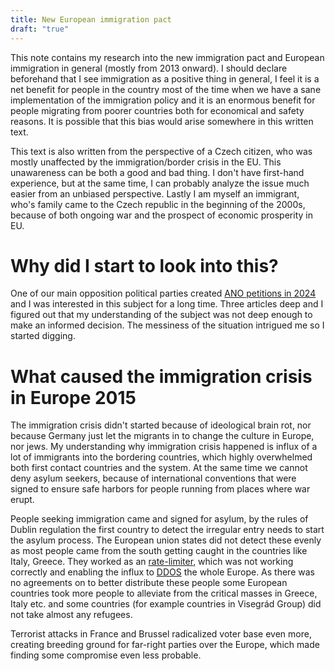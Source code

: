 ```yaml
---
title: New European immigration pact
draft: "true"
---
```

This note contains my research into the new immigration pact and European immigration in general (mostly from 2013 onward). I should declare beforehand that I see immigration as a positive thing in general, I feel it is a net benefit for people in the country most of the time when we have a sane implementation of the immigration policy and it is an enormous benefit for people migrating from poorer countries both for economical and safety reasons. It is possible that this bias would arise somewhere in this written text.

This text is also written from the perspective of a Czech citizen, who was mostly unaffected by the immigration/border crisis in the EU. This unawareness can be both a good and bad thing. I don't have first-hand experience, but at the same time, I can probably analyze the issue much easier from an unbiased perspective. Lastly I am myself an immigrant, who's family came to the Czech republic in the beginning of the 2000s, because of both ongoing war and the prospect of economic prosperity in EU.

# Why did I start to look into this?
One of our main opposition political parties created [ANO petitions in 2024](ano-petitions-in-2024.md) and I was interested in this subject for a long time. Three articles deep and I figured out that my understanding of the subject was not deep enough to make an informed decision. The messiness of the situation intrigued me so I started digging.

# What caused the immigration crisis in Europe 2015
The immigration crisis didn't started because of ideological brain rot, nor because Germany just let the migrants in to change the culture in Europe, nor jews. My understanding why immigration crisis happened is influx of a lot of immigrants into the bordering countries, which highly overwhelmed both first contact countries and the system. At the same time we cannot deny asylum seekers, because of international conventions that were signed to ensure safe harbors for people running from places where war erupt.

People seeking immigration came and signed for asylum, by the rules of Dublin regulation the first country to detect the irregular entry needs to start the asylum process. The European union states did not detect these evenly as most people came from the south getting caught in the countries like Italy, Greece. They worked as an [rate-limiter](None), which was not working correctly and enabling the influx to [DDOS](ddos.md) the whole Europe. As there was no agreements on to better distribute these people some European countries took more people to alleviate from the critical masses in Greece, Italy etc. and some countries (for example countries in Visegrád Group) did not take almost any refugees.

Terrorist attacks in France and Brussel radicalized voter base even more, creating breeding ground for far-right parties over the Europe, which made finding some compromise even less probable.